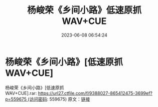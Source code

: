 ﻿---
title: 杨峻荣《乡间小路》低速原抓WAV+CUE
date: 2023-06-08 06:54:24
categories: WAV车载音乐、镜像
tags: 华语中文
---
# 杨峻荣《乡间小路》[低速原抓WAV+CUE]

杨峻荣《乡间小路》[低速原抓WAV+CUE].rar: https://url27.ctfile.com/f/9388027-865412475-3699ef?p=559675 (访问密码:
559675)
原文：[链接](https://blog.sina.com.cn/s/blog_1647c7e760103128x.html)